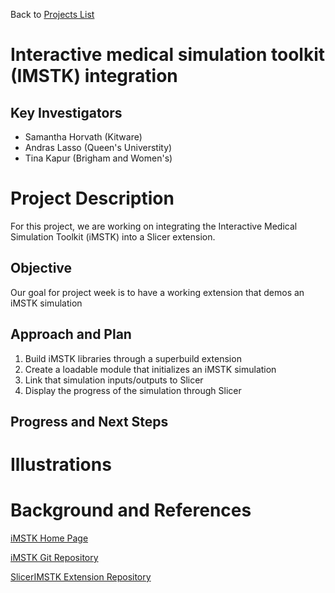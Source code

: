 Back to [Projects List](../../README.md#ProjectsList)

# Interactive medical simulation toolkit (IMSTK) integration

## Key Investigators

- Samantha Horvath (Kitware)
- Andras Lasso (Queen's Universtity)
- Tina Kapur (Brigham and Women's)

# Project Description

For this project, we are working on integrating the Interactive Medical Simulation Toolkit (iMSTK) into a Slicer extension.

## Objective

Our goal for project week is to have a working extension that demos an iMSTK simulation

## Approach and Plan

1. Build iMSTK libraries through a superbuild extension
2. Create a loadable module that initializes an iMSTK simulation
3. Link that simulation inputs/outputs to Slicer
4. Display the progress of the simulation through Slicer

## Progress and Next Steps



# Illustrations



# Background and References

<!-- If you developed any software, include link to the source code repository. If possible, also add links to sample data, and to any relevant publications. -->
[iMSTK Home Page](https://www.imstk.org)

[iMSTK Git Repository](https://gitlab.kitware.com/iMSTK/iMSTK)

[SlicerIMSTK Extension Repository](https://gitlab.kitware.com/iMSTK/slicerimstk)
